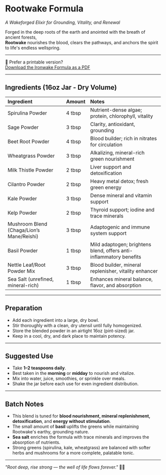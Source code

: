 # Rootwake Formula
*A Wakeforged Elixir for Grounding, Vitality, and Renewal*

Forged in the deep roots of the earth and anointed with the breath of ancient forests,  
**Rootwake** nourishes the blood, clears the pathways, and anchors the spirit to life's endless wellspring.

---

📘 Prefer a printable version?  
[Download the Ironwake Formula as a PDF](formula.pdf)

---

## Ingredients (16oz Jar - Dry Volume)

|  Ingredient                  | Amount  | Notes |
|:-----------------------------|:--------|:------|
| Spirulina Powder             | 4 tbsp  | Nutrient-dense algae; protein, chlorophyll, vitality |
| Sage Powder                  | 3 tbsp  | Clarity, antioxidant, grounding |
| Beet Root Powder             | 4 tbsp  | Blood builder; rich in nitrates for circulation |
| Wheatgrass Powder            | 3 tbsp  | Alkalizing, mineral-rich green nourishment |
| Milk Thistle Powder          | 2 tbsp  | Liver support and detoxification |
| Cilantro Powder              | 2 tbsp  | Heavy metal detox; fresh green energy |
| Kale Powder                  | 3 tbsp  | Dense mineral and vitamin support |
| Kelp Powder                  | 2 tbsp  | Thyroid support; iodine and trace minerals |
| Mushroom Blend (Chaga/Lion’s Mane/Reishi) | 3 tbsp | Adaptogenic and immune system support |
| Basil Powder                 | 1 tbsp  | Mild adaptogen; brightens blend, offers anti-inflammatory benefits |
| Nettle Leaf/Root Powder Mix  | 3 tbsp  | Blood builder, mineral replenisher, vitality enhancer |
| Sea Salt (unrefined, mineral-rich) | 1 tbsp | Enhances mineral balance, flavor, and absorption |

---

## Preparation

- Add each ingredient into a large, dry bowl.
- Stir thoroughly with a clean, dry utensil until fully homogenized.
- Store the blended powder in an airtight 16oz (pint-sized) jar.
- Keep in a cool, dry, and dark place to maintain potency.

---

## Suggested Use

- Take **1–2 teaspoons daily**.
- Best taken in the **morning** or **midday** to nourish and vitalize.
- Mix into water, juice, smoothies, or sprinkle over meals.
- Shake the jar before each use for even ingredient distribution.

---

## Batch Notes

- This blend is tuned for **blood nourishment, mineral replenishment, detoxification**, and **energy without stimulation**.
- The small amount of **basil** uplifts the greens while maintaining Rootwake's earthy, grounding nature.
- **Sea salt** enriches the formula with trace minerals and improves the absorption of nutrients.
- Strong greens (spirulina, kale, wheatgrass) are balanced with softer herbs and mushrooms for a more complete, palatable tonic.

---

*"Root deep, rise strong — the well of life flows forever."* 🖤🌿

